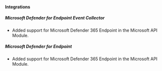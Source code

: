 
#### Integrations

##### Microsoft Defender for Endpoint Event Collector

- Added support for Microsoft Defender 365 Endpoint in the Microsoft API Module.

##### Microsoft Defender for Endpoint

- Added support for Microsoft Defender 365 Endpoint in the Microsoft API Module.
